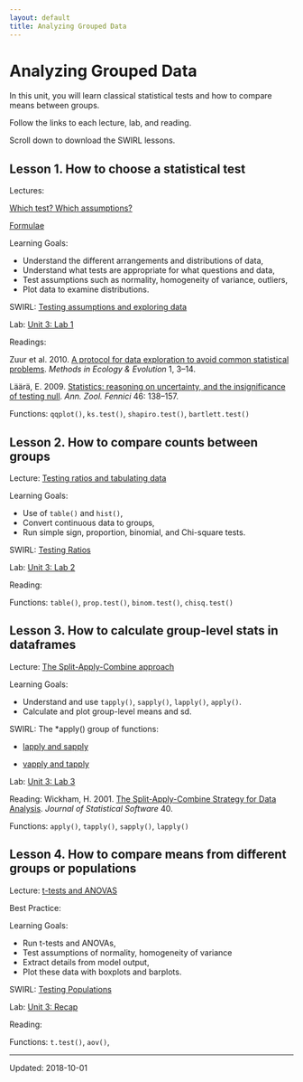 ```yaml
---
layout: default
title: Analyzing Grouped Data
---
```


# Analyzing Grouped Data

In this unit, you will learn classical statistical tests and how to compare means between groups.

Follow the links to each lecture, lab, and reading.

Scroll down to download the SWIRL lessons.


## Lesson 1. How to choose a statistical test

Lectures: 

[Which test? Which assumptions?](../unit3/which-test.html)

[Formulae](../unit3/formulae.html)

Learning Goals:

 - Understand the different arrangements and distributions of data,
 - Understand what tests are appropriate for what questions and data,
 - Test assumptions such as normality, homogeneity of variance, outliers,
 - Plot data to examine distributions.

SWIRL: [Testing assumptions and exploring data](../unit3/swirl/Testing_Assumptions_and_Exploring_Data.html)

Lab: [Unit 3: Lab 1](../unit3/labs.html)

Readings: 

Zuur et al. 2010. [A protocol for data exploration to avoid common statistical problems](https://www.dair.nl/wp-content/uploads/2017/03/Zuur_et_al-2010-Methods_in_Ecology_and_Evolution.pdf). *Methods in Ecology & Evolution* 1, 3–14.

Läärä, E. 2009. [Statistics: reasoning on uncertainty, and the insignificance of testing null](http://www.sekj.org/PDF/anz46-free/anz46-138.pdf). *Ann. Zool. Fennici* 46: 138–157. 

Functions: `qqplot()`, `ks.test()`, `shapiro.test()`, `bartlett.test()`


## Lesson 2. How to compare counts between groups

Lecture: [Testing ratios and tabulating data](../unit3/testing-ratios.html)

Learning Goals:

 - Use of `table()` and `hist()`,
 - Convert continuous data to groups,
 - Run simple sign, proportion, binomial, and Chi-square tests.

SWIRL: [Testing Ratios](../unit3/swirl/testing-ratios.html)

Lab: [Unit 3: Lab 2](../unit3/labs.html)

Reading:

Functions: `table()`, `prop.test()`, `binom.test()`, `chisq.test()`

## Lesson 3. How to calculate group-level stats in dataframes

Lecture: [The Split-Apply-Combine approach](../unit3/split-apply-combine.html)

Learning Goals:

 - Understand and use `tapply()`, `sapply()`, `lapply()`, `apply()`.
 - Calculate and plot group-level means and sd.

SWIRL: The *apply() group of functions:

 - [lapply and sapply](../unit3/swirl/lapply_and_sapply.html)
 
 - [vapply and tapply](../unit3/swirl/vapply_and_tapply.html)

Lab: [Unit 3: Lab 3](../unit3/labs.html)

Reading: Wickham, H. 2001. [The Split-Apply-Combine Strategy for Data Analysis](https://www.jstatsoft.org/article/view/v040i01/v40i01.pdf). *Journal of Statistical Software* 40. 

Functions: `apply()`, `tapply()`, `sapply()`, `lapply()`


## Lesson 4. How to compare means from different groups or populations

Lecture: [t-tests and ANOVAS](../unit3/testing-populations.html)

Best Practice:

Learning Goals:

 - Run t-tests and ANOVAs,
 - Test assumptions of normality, homogeneity of variance
 - Extract details from model output,
 - Plot these data with boxplots and barplots.

SWIRL: [Testing Populations](../unit3/swirl/testing-populations.html)

Lab: [Unit 3: Recap](../unit3/labs.html)

Reading:

Functions: `t.test()`, `aov()`,

 - - -
 
 Updated: 2018-10-01
 
